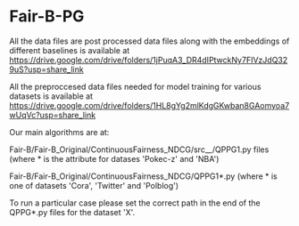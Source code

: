 # Fair-B-PG

All the data files are post processed data files along with the embeddings of different baselines is available at 
https://drive.google.com/drive/folders/1jPuqA3_DR4dIPtwckNy7FIVzJdQ329uS?usp=share_link

All the preproccesed data files needed for model training for various datasets is available at 
https://drive.google.com/drive/folders/1HL8gYg2mlKdgGKwban8GAomyoa7wUqVc?usp=share_link

Our main algorithms are at: 

Fair-B/Fair-B_Original/ContinuousFairness_NDCG/src_*_*/QPPG1.py files (where * is the attribute for datases 'Pokec-z' and 'NBA') 

Fair-B/Fair-B_Original/ContinuousFairness_NDCG/QPPG1*.py (where * is one of datasets 'Cora', 'Twitter' and 'Polblog')

To run a particular case please set the correct path in the end of the QPPG*.py files for the dataset 'X'.
